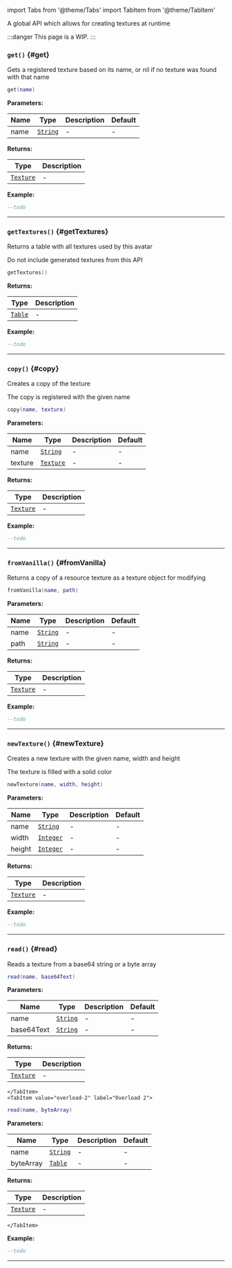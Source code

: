 import Tabs from '@theme/Tabs'
import TabItem from '@theme/TabItem'

A global API which allows for creating textures at runtime

:::danger
This page is a WIP.
:::

### <code>get()</code> \{#get}

Gets a registered texture based on its name, or nil if no texture was found with that name

```lua
get(name)
```

**Parameters:**

| Name | Type                     | Description | Default |
| ---- | ------------------------ | ----------- | ------- |
| name | <code>[String](#)</code> | -           | -       |

**Returns:**

| Type                                              | Description |
| ------------------------------------------------- | ----------- |
| <code>[Texture](/globals/Textures/Texture)</code> | -           |

**Example:**

```lua
--todo
```

---

### <code>getTextures()</code> \{#getTextures}

Returns a table with all textures used by this avatar

Do not include generated textures from this API

```lua
getTextures()
```

**Returns:**

| Type                    | Description |
| ----------------------- | ----------- |
| <code>[Table](#)</code> | -           |

**Example:**

```lua
--todo
```

---

### <code>copy()</code> \{#copy}

Creates a copy of the texture

The copy is registered with the given name

```lua
copy(name, texture)
```

**Parameters:**

| Name    | Type                                              | Description | Default |
| ------- | ------------------------------------------------- | ----------- | ------- |
| name    | <code>[String](#)</code>                          | -           | -       |
| texture | <code>[Texture](/globals/Textures/Texture)</code> | -           | -       |

**Returns:**

| Type                                              | Description |
| ------------------------------------------------- | ----------- |
| <code>[Texture](/globals/Textures/Texture)</code> | -           |

**Example:**

```lua
--todo
```

---

### <code>fromVanilla()</code> \{#fromVanilla}

Returns a copy of a resource texture as a texture object for modifying

```lua
fromVanilla(name, path)
```

**Parameters:**

| Name | Type                     | Description | Default |
| ---- | ------------------------ | ----------- | ------- |
| name | <code>[String](#)</code> | -           | -       |
| path | <code>[String](#)</code> | -           | -       |

**Returns:**

| Type                                              | Description |
| ------------------------------------------------- | ----------- |
| <code>[Texture](/globals/Textures/Texture)</code> | -           |

**Example:**

```lua
--todo
```

---

### <code>newTexture()</code> \{#newTexture}

Creates a new texture with the given name, width and height

The texture is filled with a solid color

```lua
newTexture(name, width, height)
```

**Parameters:**

| Name   | Type                      | Description | Default |
| ------ | ------------------------- | ----------- | ------- |
| name   | <code>[String](#)</code>  | -           | -       |
| width  | <code>[Integer](#)</code> | -           | -       |
| height | <code>[Integer](#)</code> | -           | -       |

**Returns:**

| Type                                              | Description |
| ------------------------------------------------- | ----------- |
| <code>[Texture](/globals/Textures/Texture)</code> | -           |

**Example:**

```lua
--todo
```

---

### <code>read()</code> \{#read}

Reads a texture from a base64 string or a byte array

<Tabs>
    <TabItem value="overload-1" label="Overload 1">

```lua
read(name, base64Text)
```

**Parameters:**

| Name       | Type                     | Description | Default |
| ---------- | ------------------------ | ----------- | ------- |
| name       | <code>[String](#)</code> | -           | -       |
| base64Text | <code>[String](#)</code> | -           | -       |

**Returns:**

| Type                                              | Description |
| ------------------------------------------------- | ----------- |
| <code>[Texture](/globals/Textures/Texture)</code> | -           |

    </TabItem>
    <TabItem value="overload-2" label="Overload 2">

```lua
read(name, byteArray)
```

**Parameters:**

| Name      | Type                     | Description | Default |
| --------- | ------------------------ | ----------- | ------- |
| name      | <code>[String](#)</code> | -           | -       |
| byteArray | <code>[Table](#)</code>  | -           | -       |

**Returns:**

| Type                                              | Description |
| ------------------------------------------------- | ----------- |
| <code>[Texture](/globals/Textures/Texture)</code> | -           |

    </TabItem>

</Tabs>

**Example:**

```lua
--todo
```

---
